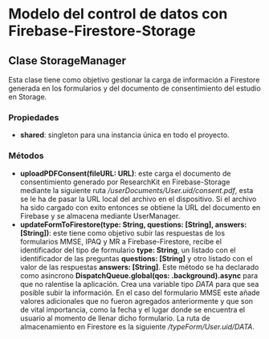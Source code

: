 # Modelo del control de datos con Firebase-Firestore-Storage
## Clase StorageManager
Esta clase tiene como objetivo gestionar la carga de información a Firestore generada en los formularios y del documento de consentimiento del estudio en Storage.
### Propiedades
* **shared**: singleton para una instancia única en todo el proyecto.
### Métodos
* **uploadPDFConsent(fileURL: URL)**: este carga el documento de consentimiento generado por ResearchKit en Firebase-Storage mediante la siguiente ruta _/userDocuments/User.uid/consent.pdf_, esta se le ha de pasar la URL local del archivo en el dispositivo. Si el archivo ha sido cargado con exito entonces se obtiene la URL del documento en Firebase y se almacena mediante UserManager.
* **updateFormToFirestore(type: String, questions: [String], answers: [String])**: este tiene como objetivo subir las respuestas de los formularios MMSE, IPAQ y MR a Firebase-Firestore, recibe el identificador del tipo de formulario **type: String**, un listado con el identificador de las preguntas **questions: [String]** y otro listado con el valor de las respuestas **answers: [String]**. Este método se ha declarado como asincrono **DispatchQueue.global(qos: .background).async** para que no ralentise la aplicación. Crea una variable tipo _DATA_ para que sea posible subir la información. En el caso del formulario MMSE este añade valores adicionales que no fueron agregados anteriormente y que son de vital importancia, como la fecha y el lugar donde se encuentra el usuario al momento de llenar dicho formulario. La ruta de almacenamiento en Firestore es la siguiente _/typeForm/User.uid/DATA_.

